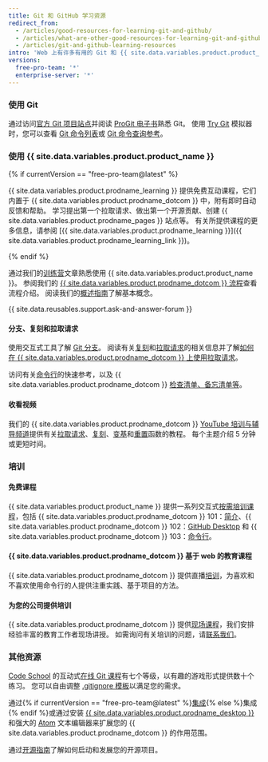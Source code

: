 ```yaml
---
title: Git 和 GitHub 学习资源
redirect_from:
  - /articles/good-resources-for-learning-git-and-github/
  - /articles/what-are-other-good-resources-for-learning-git-and-github/
  - /articles/git-and-github-learning-resources
intro: 'Web 上有许多有用的 Git 和 {{ site.data.variables.product.product_name }} 资源。 这是我们精选的简短列表！'
versions:
  free-pro-team: '*'
  enterprise-server: '*'
---
```


### 使用 Git

通过访问[官方 Git 项目站点](https://git-scm.com)并阅读 [ProGit 电子书](http://git-scm.com/book)熟悉 Git。 使用 [Try Git](https://try.github.com) 模拟器时，您可以查看 [Git 命令列表](https://git-scm.com/docs)或 [Git 命令查询参考](http://gitref.org)。

### 使用 {{ site.data.variables.product.product_name }}

{% if currentVersion == "free-pro-team@latest" %}

{{ site.data.variables.product.prodname_learning }} 提供免费互动课程，它们内置于 {{ site.data.variables.product.prodname_dotcom }} 中，附有即时自动反馈和帮助。 学习提出第一个拉取请求、做出第一个开源贡献、创建 {{ site.data.variables.product.prodname_pages }} 站点等。 有关所提供课程的更多信息，请参阅 [{{ site.data.variables.product.prodname_learning }}]({{ site.data.variables.product.prodname_learning_link }})。

{% endif %}

通过我们的[训练营](/categories/bootcamp/)文章熟悉使用 {{ site.data.variables.product.product_name }}。 参阅我们的 [{{ site.data.variables.product.prodname_dotcom }} 流程](https://guides.github.com/introduction/flow)查看流程介绍。 阅读我们的[概述指南](https://guides.github.com)了解基本概念。

{{ site.data.reusables.support.ask-and-answer-forum }}

#### 分支、复刻和拉取请求

使用交互式工具了解 [Git 分支](http://learngitbranching.js.org/)。 阅读有关[复刻](/articles/about-forks)和[拉取请求](/articles/using-pull-requests)的相关信息并了解[如何在 {{ site.data.variables.product.prodname_dotcom }} 上使用拉取请求](https://github.com/blog/1124-how-we-use-pull-requests-to-build-github)。

访问有关[命令行](https://hub.github.com)的快速参考，以及 {{ site.data.variables.product.prodname_dotcom }} [检查清单、备忘清单等](https://services.github.com/on-demand/resources)。

#### 收看视频

我们的 {{ site.data.variables.product.prodname_dotcom }} [YouTube 培训与辅导频道](https://youtube.com/githubguides)提供有关[拉取请求](https://www.youtube.com/watch?v=d5wpJ5VimSU&list=PLg7s6cbtAD15G8lNyoaYDuKZSKyJrgwB-&index=19)、[复刻](https://www.youtube.com/watch?v=5oJHRbqEofs)、[变基](https://www.youtube.com/watch?v=SxzjZtJwOgo&list=PLg7s6cbtAD15G8lNyoaYDuKZSKyJrgwB-&index=22)和[重置](https://www.youtube.com/watch?v=BKPjPMVB81g)函数的教程。 每个主题介绍 5 分钟或更短时间。

### 培训

#### 免费课程

{{ site.data.variables.product.product_name }} 提供一系列交互式[按需培训课程](https://services.github.com/on-demand/)，包括 {{ site.data.variables.product.prodname_dotcom }} 101：[简介](https://services.github.com/on-demand/intro-to-github/)、{{ site.data.variables.product.prodname_dotcom }} 102：[GitHub Desktop](https://services.github.com/on-demand/github-desktop) 和 {{ site.data.variables.product.prodname_dotcom }} 103：[命令行](https://services.github.com/on-demand/github-cli)。

#### {{ site.data.variables.product.prodname_dotcom }} 基于 web 的教育课程

{{ site.data.variables.product.prodname_dotcom }} 提供直播[培训](https://services.github.com/#upcoming-events)，为喜欢和不喜欢使用命令行的人提供注重实践、基于项目的方法。

#### 为您的公司提供培训

{{ site.data.variables.product.prodname_dotcom }} 提供[现场课程](https://services.github.com/#offerings)，我们安排经验丰富的教育工作者现场讲授。 如需询问有关培训的问题，请[联系我们](https://services.github.com/#contact)。

### 其他资源

[Code School](http://codeschool.com) 的互动式[在线 Git 课程](http://www.codeschool.com/courses/git-real)有七个等级，以有趣的游戏形式提供数十个练习。 您可以自由调整 [.gitignore 模板](https://github.com/github/gitignore)以满足您的需求。

通过{% if currentVersion == "free-pro-team@latest" %}[集成](/articles/about-integrations){% else %}集成{% endif %}或通过安装 [{{ site.data.variables.product.prodname_desktop }}](https://desktop.github.com) 和强大的 [Atom](https://atom.io) 文本编辑器来扩展您的 {{ site.data.variables.product.prodname_dotcom }} 的作用范围。

通过[开源指南](https://opensource.guide/)了解如何启动和发展您的开源项目。
